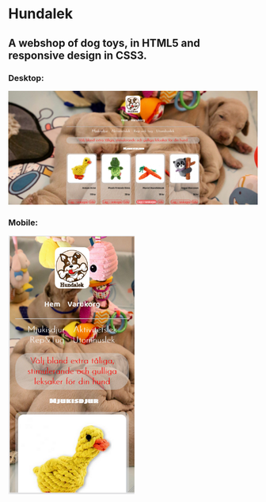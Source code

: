 # Hundalek

## A webshop of dog toys, in HTML5 and responsive design in CSS3.

### Desktop:

![preview1](images/Hundalek_Desktop.png)

### Mobile:

![preview2](images/Hundalek_Mobile.png)



